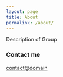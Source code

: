 ```yaml
---
layout: page
title: About
permalink: /about/
---
```


Description of Group

### Contact me

[contact@domain](mailto:contact@domain)

